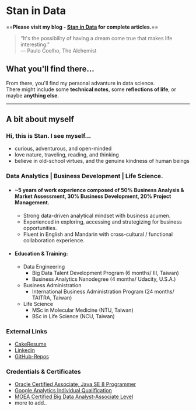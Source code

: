 # Stan in Data
==**Please visit my blog - [Stan in Data](https://hackmd.io/@StanS/stan-in-data) for complete articles.**==
> “It's the possibility of having a dream come true that makes life interesting.”\
― Paulo Coelho, The Alchemist

## What you'll find there...
From there, you'll find my personal advanture in data science.  
There might include some **technical notes**, some **reflections of life**, or maybe **anything else**.  

---
## A bit about myself
### Hi, this is Stan. I see myself... 
- curious, adventurous, and open-minded
- love nature, traveling, reading, and thinking
- believe in old-school virtues, and the genuine kindness of human beings

### Data Analytics | Business Development | Life Science. 
- #### ~5 years of work experience composed of 50% **Business Analysis & Market Assessment**, 30% **Business Development**, 20% **Project Management**.
    - Strong data-driven analytical mindset with business acumen.
    - Experienced in exploring, accessing and strategizing for business opportunities. 
    - Fluent in English and Mandarin with cross-cultural / functional collaboration experience. 
- #### Education & Training: 
    - Data Engineering
        - Big Data Talent Development Program (6 months/ III, Taiwan)
        - Business Analytics Nanodegree (4 months/ Udacity, U.S.A.)
    - Business Administration
        - International Business Administration Program (24 months/ TAITRA, Taiwan)
    - Life Science
        - MSc in Molecular Medicine (NTU, Taiwan)
        - BSc in Life Science (NCU, Taiwan) 
### External Links
- [CakeResume](https://www.cakeresume.com/s--H61loDFiRs5fFHu_HFVxMA--/stan-suo) 
- [Linkedin](https://www.linkedin.com/in/stansuo/)
- [GitHub-Repos](https://github.com/stansuo/)

### Credentials & Certificates
- [Oracle Certified Associate, Java SE 8 Programmer](https://www.youracclaim.com/badges/8eed95c0-4233-44a6-9313-c71082564849/linked_in_profile)
- [Google Analytics Individual Qualification](https://drive.google.com/file/d/1Rrt5lqqWNALtk2rHhL5XAXGTp4mZbQ9-/view)
- [MOEA Certified Big Data Analyst-Associate Level](https://drive.google.com/file/d/11SsUmPHYTc5FAPn9otZAy5B2XI_LiHr3/view?usp=sharing)
- more to add..






